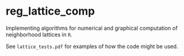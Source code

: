 # reg_lattice_comp

Implementing algorithms for numerical and graphical computation of neighborhood lattices in `R`.

See `lattice_tests.pdf` for examples of how the code might be used.
